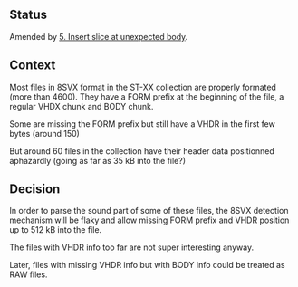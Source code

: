 Status
------

Amended by [5. Insert slice at unexpected
body](0005_Insert_slice_at_unexpected_body.md).

Context
-------

Most files in 8SVX format in the ST-XX collection are properly formated (more
than 4600). They have a FORM prefix at the beginning of the file, a regular
VHDX chunk and BODY chunk.

Some are missing the FORM prefix but still have a VHDR in the first few bytes
(around 150)

But around 60 files in the collection have their header data positionned
aphazardly (going as far as 35 kB into the file?)

Decision
--------

In order to parse the sound part of some of these files, the 8SVX detection
mechanism will be flaky and allow missing FORM prefix and VHDR position up to
512 kB into the file.

The files with VHDR info too far are not super interesting anyway.

Later, files with missing VHDR info but with BODY info could be treated as RAW
files.
